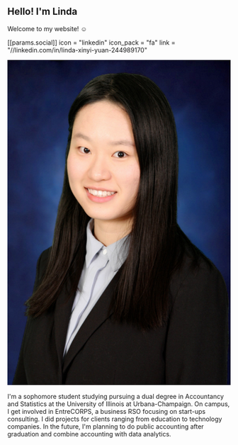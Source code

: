 ## Hello! I'm Linda

Welcome to my website! :relaxed:

[[params.social]]
    icon = "linkedin"
    icon_pack = "fa"
    link = "//linkedin.com/in/linda-xinyi-yuan-244989170"

![my picture](CareerFair.jpg)

I'm a sophomore student studying pursuing a dual degree in Accountancy and Statistics at the University of Illinois at Urbana-Champaign. On campus, I get involved in EntreCORPS, a business RSO focusing on start-ups consulting. I did projects for clients ranging from education to technology companies. In the future, I'm planning to do public accounting after graduation and combine accounting with data analytics. 

